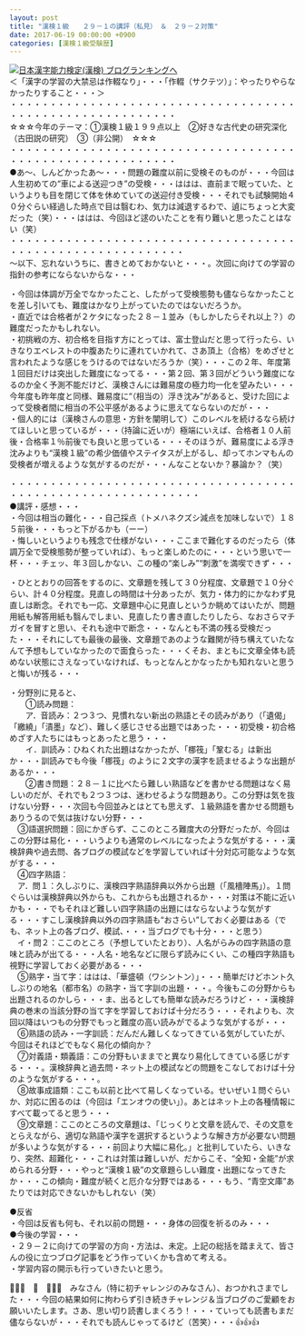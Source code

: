 ```yaml
---
layout: post
title: "漢検１級　　２９－１の講評（私見）　＆　２９－２対策"
date: 2017-06-19 00:00:00 +0900
categories: [漢検１級受験歴]
---
```


[![](/syuusyuu9701/assets/images/漢検１級-２９－１の講評（私見）-＆-２９－２対策-br_c_3028_1.gif)](http://blog.with2.net/link.php?1659096:3028 "日本漢字能力検定(漢検) ブログランキングへ")[日本漢字能力検定(漢検) ブログランキングへ](http://blog.with2.net/link.php?1659096:3028)  
＜「漢字の学習の大禁忌は作輟なり」・・・「作輟（サクテツ）」：やったりやらなかったりすること・・・＞  
・・・・・・・・・・・・・・・・・・・・・・・・・・・・・・・・・・・・・・・・・・・・・・・・・・・・・・・・・  
☆☆☆今年のテーマ：①漢検１級１９９点以上　②好きな古代史の研究深化（古田説の研究）　③（非公開）　☆☆☆　　  
・・・・・・・・・・・・・・・・・・・・・・・・・・・・・・・・・・・・・・・・・・・・・・・・・・・・・・・・・  
●あ～、しんどかったあ～・・・問題の難度以前に受検そのものが・・・今回は人生初めての“車による送迎つき”の受検・・・ははは、直前まで眠っていた、というよりも目を閉じて体を休めていての送迎付き受検・・・それでも試験開始４０分ぐらい経過した時点で目は翳むわ、気力は減退するわで、遉にちょっと大変だった（笑）・・・ははは、今回ほど逑のいたことを有り難いと思ったことはない（笑）  
・・・・・・・・・・・・・・・・・・・・・・・・・・・・・・・・・・・・・・・・・・・・・・・・・・・・・・・・・・  
～以下、忘れないうちに、書きとめておかないと・・・。次回に向けての学習の指針の参考にならないからな・・・  
  
・今回は体調が万全でなかったこと、したがって受検態勢も儘ならなかったことを差し引いても、難度はかなり上がっていたのではないだろうか。  
・直近では合格者が２ケタになった２８－１並み（もしかしたらそれ以上？）の難度だったかもしれない。  
・初挑戦の方、初合格を目指す方にとっては、富士登山だと思って行ったら、いきなりエベレストの中腹あたりに連れていかれて、さあ頂上（合格）をめざせと言われたような感じをうけるのではないだろうか（笑）・・・この２年、年度第１回目だけは突出した難度になってる・・・第２回、第３回がどういう難度になるのか全く予測不能だけど、漢検さんには難易度の極力均一化を望みたい・・・今年度も昨年度と同様、難易度に“（相当の）浮き沈み”があると、受けた回によって受検者間に相当の不公平感があるように思えてならないのだが・・・  
・個人的には（漢検さんの意思・方針を闡明して）このレベルを続けるなら続けてほしいと思っているが・・・（持論に近いが）極端にいえば、合格者１０人前後・合格率１％前後でも良いと思っている・・・そのほうが、難易度による浮き沈みよりも“漢検１級”の希少価値やステイタスが上がるし、却ってホンマもんの受検者が増えるような気がするのだが・・・んなことないか？暴論か？（笑）  
  
・・・・・・・・・・・・・・・・・・・・・・・・・・・・・・・・・・・・・・・・・・・・・・・・・・・・・・・・・・・・  
●講評・感想・・・  
・今回は相当の難化・・・自己採点（トメハネクズシ減点を加味しないで）１８５前後・・・もっと下がるかも（ーー）  
・悔しいというよりも残念で仕様がない・・・ここまで難化するのだったら（体調万全で受検態勢が整っていれば）、もっと楽しめたのに・・・という思いで一杯・・・チェッ、年３回しかない、この種の“楽しみ”“刺激”を満喫できず・・・  
  
・ひととおりの回答をするのに、文章題を残して３０分程度、文章題で１０分ぐらい、計４０分程度。見直しの時間は十分あったが、気力・体力的にかなわず見直しは断念。それでも一応、文章題中心に見直しというか眺めてはいたが、問題用紙も解答用紙も翳んでしまい、見直したり書き直したりしたら、なおさらマチガイを冒すと思い、それも途中で断念・・・なんとも不満の残る受検だった・・・それにしても最後の最後、文章題であのような難関が待ち構えていたなんて予想もしていなかったので面食らった・・・くそお、まともに文章全体も読めない状態にさえなっていなければ、もっとなんとかなったかも知れないと思うと悔いが残る・・・  
  
・分野別に見ると、  
　　①読み問題：  
　　ア．音読み：２つ３つ、見慣れない新出の熟語とその読みがあり（「遺偈」「繳繞」「漬墨」など）、難しく感じさせる出題ではあった・・・初受検・初合格めざす人たちにはもっとあったと思う・・・  
　　イ．訓読み：ひねくれた出題はなかったが、「梛筏」「鞏むる」は新出か・・・訓読みでも今後「梛筏」のように２文字の漢字を読ませるような出題があるか・・・  
　　②書き問題：２８－１に比べたら難しい熟語などを書かせる問題はなく易しいのだが、それでも２つ３つは、迷わせるような問題あり。この分野は気を抜けない分野・・・次回も今回並みとはとても思えず、１級熟語を書かせる問題もありうるので気は抜けない分野・・・  
　③語選択問題：回にかぎらず、ここのところ難度大の分野だったが、今回はこの分野は易化・・・いうよりも通常のレベルになったような気がする・・・漢検辞典や過去問、各ブログの模試などを学習していれば十分対応可能なような気がする・・・  
　④四字熟語：  
　ア．問１：久しぶりに、漢検四字熟語辞典以外から出題（「風檣陣馬」）。１問ぐらいは漢検辞典以外からも、これからも出題されるか・・・対策は不能に近いかも・・・でもそれほど難しい四字熟語の出題にはならないような気がする・・・すこし漢検辞典以外の四字熟語も“おさらい”しておく必要はある（でも、ネット上の各ブログ、模試、・・・当ブログでも十分・・・と思う）  
　イ・問２：ここのところ（予想していたとおり）、人名がらみの四字熟語の意味と読みが出てる・・・人名・地名などに限らず読みにくい、この種四字熟語も視野に学習しておく必要がある・・・  
　⑤熟字・当て字：ははは、「華盛頓（ワシントン）」・・・簡単だけどホント久しぶりの地名（都市名）の熟字・当て字訓の出題・・・。今後もこの分野からも出題されるのかしら・・・ま、出るとしても簡単な読みだろうけど・・・漢検辞典の巻末の当該分野の当て字を学習しておけば十分だろう・・・それよりも、次回以降はいつもの分野でもっと難度の高い読みがでるような気がするが・・・  
　⑥熟語の読み・一字訓読：だんだん難しくなってきている気がしていたが、今回はそれほどでもなく易化の傾向か？  
　⑦対義語・類義語：この分野もいままでと異なり易化してきている感じがする・・・。漢検辞典と過去問・ネット上の模試などの問題をこなしておけば十分のような気がする・・・。  
　⑧故事成語類：ここも以前と比べて易しくなっている。せいぜい１問ぐらいか、対応に困るのは（今回は「エンオウの使い」）。あとはネット上の各種情報にすべて載ってると思う・・・  
　⑨文章題：ここのところの文章題は、「じっくりと文章を読んで、その文意をとらえながら、適切な熟語や漢字を選択するというような解き方が必要ない問題が多いような気がする・・・前回より大幅に易化。」と批判していたら、いきなり、突然、超難化・・・これは対策は難しいが、だからこそ、“全知・全能”が求められる分野・・・やっと“漢検１級”の文章題らしい難度・出題になってきたか・・・この傾向・難度が続くと厄介な分野ではある・・・もう、“青空文庫”あたりでは対応できないかもしれない（笑）  
  
●反省  
・今回は反省も何も、それ以前の問題・・・身体の回復を祈るのみ・・・  
●今後の学習・・・  
・２９－２に向けての学習の方向・方法は、未定。上記の総括を踏まえて、皆さんの役に立つブログ記事をどう作っていくかも含めて考える。  
・学習内容の開示も行っていきたいと思う。  
  
👋👋👋　🐔　👋👋👋　みなさん（特に初チャレンジのみなさん）、おつかれさまでした・・・今回の結果如何に拘わらず引き続きチャレンジ＆当ブログのご愛顧をお願いいたします。さあ、思い切り読書しまくろう！・・・ていっても読書もまだ儘ならないが・・・それでも読んじゃってるけど（苦笑）・・・👍👍👍  